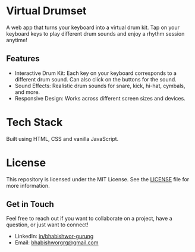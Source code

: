 # Virtual Drumset
A web app that turns your keyboard into a virtual drum kit. Tap on your keyboard keys to play different drum sounds and enjoy a rhythm session anytime!

## Features
- Interactive Drum Kit: Each key on your keyboard corresponds to a different drum sound. Can also click on the buttons for the sound.
- Sound Effects: Realistic drum sounds for snare, kick, hi-hat, cymbals, and more.
- Responsive Design: Works across different screen sizes and devices.

# Tech Stack
Built using HTML, CSS and vanilla JavaScript.

# License
This repository is licensed under the MIT License. See the [LICENSE](LICENSE) file for more information.

## Get in Touch
Feel free to reach out if you want to collaborate on a project, have a question, or just want to connect!
- LinkedIn: [in/bhabishwor-gurung](https://www.linkedin.com/in/bhabishwor-gurung/)
- Email: [bhabishworgrg@gmail.com](mailto:bhabishworgrg@gmail.com)
